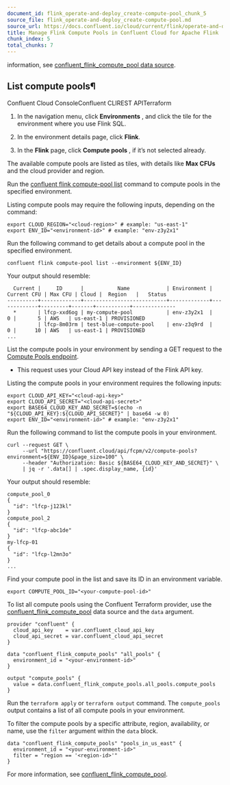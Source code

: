 ```yaml
---
document_id: flink_operate-and-deploy_create-compute-pool_chunk_5
source_file: flink_operate-and-deploy_create-compute-pool.md
source_url: https://docs.confluent.io/cloud/current/flink/operate-and-deploy/create-compute-pool.html
title: Manage Flink Compute Pools in Confluent Cloud for Apache Flink
chunk_index: 5
total_chunks: 7
---
```


information, see [confluent_flink_compute_pool data source](https://registry.terraform.io/providers/confluentinc/confluent/latest/docs/data-sources/confluent_flink_compute_pool).

## List compute pools¶

Confluent Cloud ConsoleConfluent CLIREST APITerraform

  1. In the navigation menu, click **Environments** , and click the tile for the environment where you use Flink SQL.

  2. In the environment details page, click **Flink**.

  3. In the **Flink** page, click **Compute pools** , if it’s not selected already.

The available compute pools are listed as tiles, with details like **Max CFUs** and the cloud provider and region.

Run the [confluent flink compute-pool list](https://docs.confluent.io/confluent-cli/current/command-reference/flink/compute-pool/confluent_flink_compute-pool_list.html) command to compute pools in the specified environment.

Listing compute pools may require the following inputs, depending on the command:

    export CLOUD_REGION="<cloud-region>" # example: "us-east-1"
    export ENV_ID="<environment-id>" # example: "env-z3y2x1"

Run the following command to get details about a compute pool in the specified environment.

    confluent flink compute-pool list --environment ${ENV_ID}

Your output should resemble:

      Current |     ID      |           Name            | Environment | Current CFU | Max CFU | Cloud |  Region   |   Status
    ----------+-------------+---------------------------+-------------+-------------+---------+-------+-----------+--------------
      *       | lfcp-xxd6og | my-compute-pool           | env-z3y2x1  |           0 |       5 | AWS   | us-east-1 | PROVISIONED
              | lfcp-8m03rm | test-blue-compute-pool    | env-z3q9rd  |           0 |      10 | AWS   | us-east-1 | PROVISIONED
    ...

List the compute pools in your environment by sending a GET request to the [Compute Pools endpoint](/cloud/current/api.html#tag/Compute-Pools-\(fcpmv2\)/operation/listFcpmV2ComputePools).

* This request uses your Cloud API key instead of the Flink API key.

Listing the compute pools in your environment requires the following inputs:

    export CLOUD_API_KEY="<cloud-api-key>"
    export CLOUD_API_SECRET="<cloud-api-secret>"
    export BASE64_CLOUD_KEY_AND_SECRET=$(echo -n "${CLOUD_API_KEY}:${CLOUD_API_SECRET}" | base64 -w 0)
    export ENV_ID="<environment-id>" # example: "env-z3y2x1"

Run the following command to list the compute pools in your environment.

    curl --request GET \
         --url "https://confluent.cloud/api/fcpm/v2/compute-pools?environment=${ENV_ID}&page_size=100" \
         --header "Authorization: Basic ${BASE64_CLOUD_KEY_AND_SECRET}" \
         | jq -r '.data[] | .spec.display_name, {id}'

Your output should resemble:

    compute_pool_0
    {
      "id": "lfcp-j123kl"
    }
    compute_pool_2
    {
      "id": "lfcp-abc1de"
    }
    my-lfcp-01
    {
      "id": "lfcp-l2mn3o"
    }
    ...

Find your compute pool in the list and save its ID in an environment variable.

    export COMPUTE_POOL_ID="<your-compute-pool-id>"

To list all compute pools using the Confluent Terraform provider, use the [confluent_flink_compute_pool](https://registry.terraform.io/providers/confluentinc/confluent/latest/docs/data-sources/confluent_flink_compute_pool) data source and the `data` argument.

    provider "confluent" {
      cloud_api_key    = var.confluent_cloud_api_key
      cloud_api_secret = var.confluent_cloud_api_secret
    }

    data "confluent_flink_compute_pools" "all_pools" {
      environment_id = "<your-environment-id>"
    }

    output "compute_pools" {
      value = data.confluent_flink_compute_pools.all_pools.compute_pools
    }

Run the `terraform apply` or `terraform output` command. The `compute_pools` output contains a list of all compute pools in your environment.

To filter the compute pools by a specific attribute, region, availability, or name, use the `filter` argument within the `data` block.

    data "confluent_flink_compute_pools" "pools_in_us_east" {
      environment_id = "<your-environment-id>"
      filter = "region == '<region-id>'"
    }

For more information, see [confluent_flink_compute_pool](https://registry.terraform.io/providers/confluentinc/confluent/latest/docs/data-sources/confluent_flink_compute_pool).
